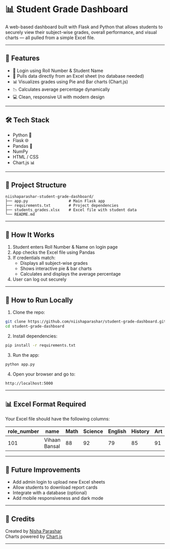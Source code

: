 
# 📊 Student Grade Dashboard

A web-based dashboard built with Flask and Python that allows students to securely view their subject-wise grades, overall performance, and visual charts — all pulled from a simple Excel file.

---

## 🚀 Features

- 🔐 Login using Roll Number & Student Name
- 📑 Pulls data directly from an Excel sheet (no database needed)
- 📊 Visualizes grades using Pie and Bar charts (Chart.js)
- 📉 Calculates average percentage dynamically
- 💻 Clean, responsive UI with modern design

---

## 🛠️ Tech Stack

- Python 🐍
- Flask 🌐
- Pandas 🧮
- NumPy
- HTML / CSS
- Chart.js 📊

---

## 📂 Project Structure

```
niishaparashar-student-grade-dashboard/
├── app.py                  # Main Flask app
├── requirements.txt        # Project dependencies
├── students_grades.xlsx    # Excel file with student data
└── README.md
```

---

## 🧪 How It Works

1. Student enters Roll Number & Name on login page  
2. App checks the Excel file using Pandas  
3. If credentials match:
   - Displays all subject-wise grades
   - Shows interactive pie & bar charts
   - Calculates and displays the average percentage  
4. User can log out securely

---

## 📝 How to Run Locally

1. Clone the repo:
```bash
git clone https://github.com/niishaparashar/student-grade-dashboard.git
cd student-grade-dashboard
```

2. Install dependencies:
```bash
pip install -r requirements.txt
```

3. Run the app:
```bash
python app.py
```

4. Open your browser and go to:
```
http://localhost:5000
```

---

## 📊 Excel Format Required

Your Excel file should have the following columns:

| role_number | name         | Math | Science | English | History | Art |
|-------------|--------------|------|---------|---------|---------|-----|
| 101         | Vihaan Bansal| 88   | 92      | 79      | 85      | 91  |

---

## 📌 Future Improvements

- Add admin login to upload new Excel sheets
- Allow students to download report cards
- Integrate with a database (optional)
- Add mobile responsiveness and dark mode

---

## 🤝 Credits

Created by [Nisha Parashar](https://github.com/niishaparashar)  
Charts powered by [Chart.js](https://www.chartjs.org/)

---


